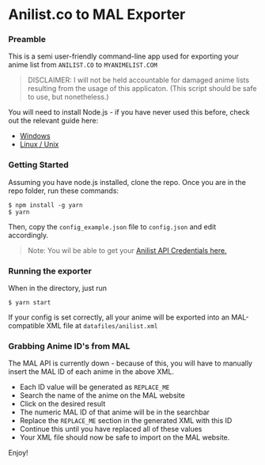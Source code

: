 Anilist.co to MAL Exporter
==========================

### Preamble
This is a semi user-friendly command-line app used for exporting your anime list
from `ANILIST.CO` to `MYANIMELIST.COM`

> DISCLAIMER: I will not be held accountable for damaged anime lists resulting from
> the usage of this applicaton. (This script should be safe to use, but nonetheless.)

You will need to install Node.js - if you have never used this before,
check out the relevant guide here:
- [Windows](https://github.com/carl-eis/Ultimate.Setup/wiki/Windows-Setup)
- [Linux / Unix](https://github.com/carl-eis/Ultimate.Setup/wiki/Node.js-Linux)

### Getting Started

Assuming you have node.js installed, clone the repo. Once you are in
the repo folder, run these commands:

    $ npm install -g yarn
    $ yarn

Then, copy the `config_example.json` file to `config.json` and edit
accordingly.

> Note: You wil be able to get your [Anilist API Credentials here.](https://anilist.co/settings/developer)

### Running the exporter

When in the directory, just run

    $ yarn start

If your config is set correctly, all your anime will be exported into an
MAL-compatible XML file at `datafiles/anilist.xml`

### Grabbing Anime ID's from MAL

The MAL API is currently down - because of this, you will have to manually insert the MAL ID of each anime in the above XML.

- Each ID value will be generated as `REPLACE_ME`
- Search the name of the anime on the MAL website
- Click on the desired result
- The numeric MAL ID of that anime will be in the searchbar
- Replace the `REPLACE_ME` section in the generated XML with this ID
- Continue this until you have replaced all of these values
- Your XML file should now be safe to import on the MAL website.

Enjoy!